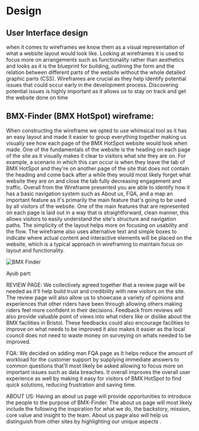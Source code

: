 # Design

## User Interface design 



when it comes to wireframes we know them as a visual representation of what a website layout would look like. Looking at 
wireframes it is used to focus more on arrangements such as functionality rather than aesthetics and looks as it is the 
blueprint for building, outlining the form and the relation between different parts of the website without the whole detailed 
graphic parts (CSS). Wireframes are crucial as they help identify potential issues that could occur early in the development process. Discovering potential issues is highly important as it allows us to stay on track and get the website done on time 

BMX-Finder (BMX HotSpot) wireframe: 
--


When constructing the wireframe we opted to use whimsical tool as it has an easy layout and made it easier to group everything together making us visually see how each page of the BMX HotSpot website would look when made. One of the fundamentals of the website is the heading on each page of the site as it visually makes it clear to visitors what site they are on. For example, a scenario in which this can occur is when they leave the tab of BMX HotSpot and they're on another page of the site that does not contain the heading and come back after a while they would most likely forget what website they are on and close the tab fully decreasing engagement and traffic. Overall from the Wireframe presented you are able to identify how it has a basic navigation system such as About us, FQA, and a map an important feature as it's primarily the main feature that's going to be used by all visitors of the website. One of the main features that are represented on each page is laid out in a way that is straightforward, clean manner, this allows visitors to easily understand the site's structure and navigation paths. The simplicity of the layout helps more on focusing on usability and the flow. The wireframe also uses alternative text and simple boxes to indicate where actual content and interactive elements will be placed on the website, which is a typical approach in wireframing to maintain focus on layout and functionality.



![BMX Finder](https://github.com/Lobst3rr/DLH-AA/assets/148768725/8745a05a-e40d-452b-84aa-033d49b34422) 

Ayub part:

REVIEW PAGE: We collectively agreed together that a review page will be needed as it'll help build trust and credibility with new visitors on the site. The review page will also allow us to showcase a variety of opinions and experiences that other riders have been through allowing others  making riders feel more confident in their decisions. Feedback from reviews will also provide valuable point of views into what riders like or dislike about the BMX facilities in Bristol. These feedbacks could also encourage facilities to improve on what needs to be improved it also makes it easier as the local council does not need to waste money on surveying on whats needed to be improved. 


FQA: </b>We decided on adding man FQA page as It helps reduce the amount of workload for the customer support by supplying immediate answers to common questions that’ll most likely be asked allowing to focus more on important issues such as data breaches. It overall improves the overall user experience as well by making it easy for visitors of BMX HotSpot to find quick solutions, reducing frustration and saving time.</b>



ABOUT US: Having an about us page will provide opportunities to introduce the people to the purpose of BMX-Finder. The about us page will most likely include the following the inspiration for what we do, the backstory, mission, core value and insight to the team. About us page also will help us distinguish from other sites by highlighting our unique aspects .
